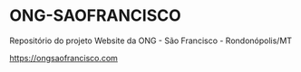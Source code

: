 # ONG-SAOFRANCISCO
Repositório do projeto Website da ONG - São Francisco - Rondonópolis/MT

https://ongsaofrancisco.com
